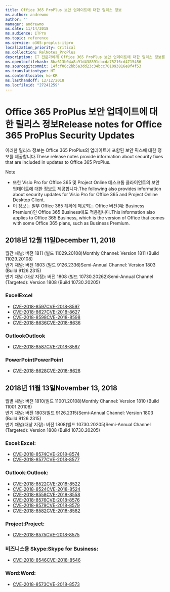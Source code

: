 ```yaml
---
title: Office 365 ProPlus 보안 업데이트에 대한 릴리스 정보
ms.author: andrewmo
author: ''
manager: andrewmo
ms.date: 11/14/2018
ms.audience: ITPro
ms.topic: reference
ms.service: o365-proplus-itpro
localization_priority: Critical
ms.collection: RelNotes_ProPlus
description: IT 전문가에게 Office 365 ProPlus 보안 업데이트에 대한 릴리스 정보를 제공합니다.
ms.openlocfilehash: 8ba613b04a8a91d438891cbcda75216cd4715456
ms.sourcegitcommit: 14fcf06c2bb5a3dd23c34bcc701093816e8f4f53
ms.translationtype: HT
ms.contentlocale: ko-KR
ms.lasthandoff: 12/12/2018
ms.locfileid: "27241259"
---
```

# <a name="release-notes-for-office-365-proplus-security-updates"></a><span data-ttu-id="cbd2e-103">Office 365 ProPlus 보안 업데이트에 대한 릴리스 정보</span><span class="sxs-lookup"><span data-stu-id="cbd2e-103">Release notes for Office 365 ProPlus Security Updates</span></span>

<span data-ttu-id="cbd2e-104">이러한 릴리스 정보는 Office 365 ProPlus의 업데이트에 포함된 보안 픽스에 대한 정보를 제공합니다.</span><span class="sxs-lookup"><span data-stu-id="cbd2e-104">These release notes provide information about security fixes that are included in updates to Office 365 ProPlus.</span></span>
 
> [!NOTE]
> - <span data-ttu-id="cbd2e-105">또한 Visio Pro for Office 365 및 Project Online 데스크톱 클라이언트의 보안 업데이트에 대한 정보도 제공합니다.</span><span class="sxs-lookup"><span data-stu-id="cbd2e-105">The following also provides information about security updates for Visio Pro for Office 365 and Project Online Desktop Client.</span></span>
> - <span data-ttu-id="cbd2e-106">이 정보는 일부 Office 365 계획에 제공되는 Office 버전(예: Business Premium)인 Office 365 Business에도 적용됩니다.</span><span class="sxs-lookup"><span data-stu-id="cbd2e-106">This information also applies to Office 365 Business, which is the version of Office that comes with some Office 365 plans, such as Business Premium.</span></span>
## <a name="december-11-2018"></a><span data-ttu-id="cbd2e-107">2018년 12월 11일</span><span class="sxs-lookup"><span data-stu-id="cbd2e-107">December 11, 2018</span></span>
<span data-ttu-id="cbd2e-108">월간 채널: 버전 1811 (빌드 11029.20108)</span><span class="sxs-lookup"><span data-stu-id="cbd2e-108">Monthly Channel: Version 1811 (Build 11029.20108)</span></span>  
<span data-ttu-id="cbd2e-109">반기 채널: 버전 1803 (빌드 9126.2336)</span><span class="sxs-lookup"><span data-stu-id="cbd2e-109">Semi-Annual Channel: Version 1803 (Build 9126.2315)</span></span>  
<span data-ttu-id="cbd2e-110">반기 채널 (대상 지정): 버전 1808 (빌드 10730.20262)</span><span class="sxs-lookup"><span data-stu-id="cbd2e-110">Semi-Annual Channel (Targeted): Version 1808 (Build 10730.20205)</span></span>  

### <a name="excel"></a><span data-ttu-id="cbd2e-111">Excel</span><span class="sxs-lookup"><span data-stu-id="cbd2e-111">Excel</span></span>

-   [<span data-ttu-id="cbd2e-112">CVE-2018-8597</span><span class="sxs-lookup"><span data-stu-id="cbd2e-112">CVE-2018-8597</span></span>](https://portal.msrc.microsoft.com/ko-KR/security-guidance/advisory/CVE-2018-8597)
-   [<span data-ttu-id="cbd2e-113">CVE-2018-8627</span><span class="sxs-lookup"><span data-stu-id="cbd2e-113">CVE-2018-8627</span></span>](https://portal.msrc.microsoft.com/ko-KR/security-guidance/advisory/CVE-2018-8627)
-   [<span data-ttu-id="cbd2e-114">CVE-2018-8598</span><span class="sxs-lookup"><span data-stu-id="cbd2e-114">CVE-2018-8598</span></span>](https://portal.msrc.microsoft.com/ko-KR/security-guidance/advisory/CVE-2018-8598)
-   [<span data-ttu-id="cbd2e-115">CVE-2018-8636</span><span class="sxs-lookup"><span data-stu-id="cbd2e-115">CVE-2018-8636</span></span>](https://portal.msrc.microsoft.com/ko-KR/security-guidance/advisory/CVE-2018-8636)

### <a name="outlook"></a><span data-ttu-id="cbd2e-116">Outlook</span><span class="sxs-lookup"><span data-stu-id="cbd2e-116">Outlook</span></span>

-   [<span data-ttu-id="cbd2e-117">CVE-2018-8587</span><span class="sxs-lookup"><span data-stu-id="cbd2e-117">CVE-2018-8587</span></span>](https://portal.msrc.microsoft.com/ko-KR/security-guidance/advisory/CVE-2018-8587)

### <a name="powerpoint"></a><span data-ttu-id="cbd2e-118">PowerPoint</span><span class="sxs-lookup"><span data-stu-id="cbd2e-118">PowerPoint</span></span>

-   [<span data-ttu-id="cbd2e-119">CVE-2018-8628</span><span class="sxs-lookup"><span data-stu-id="cbd2e-119">CVE-2018-8628</span></span>](https://portal.msrc.microsoft.com/ko-KR/security-guidance/advisory/CVE-2018-8628)

## <a name="november-13-2018"></a><span data-ttu-id="cbd2e-120">2018년 11월 13일</span><span class="sxs-lookup"><span data-stu-id="cbd2e-120">November 13, 2018</span></span>
<span data-ttu-id="cbd2e-121">월별 채널: 버전 1810(빌드 11001.20108)</span><span class="sxs-lookup"><span data-stu-id="cbd2e-121">Monthly Channel: Version 1810 (Build 11001.20108)</span></span>  
<span data-ttu-id="cbd2e-122">반기 채널: 버전 1803(빌드 9126.2315)</span><span class="sxs-lookup"><span data-stu-id="cbd2e-122">Semi-Annual Channel: Version 1803 (Build 9126.2315)</span></span>  
<span data-ttu-id="cbd2e-123">반기 채널(대상 지정): 버전 1808(빌드 10730.20205)</span><span class="sxs-lookup"><span data-stu-id="cbd2e-123">Semi-Annual Channel (Targeted): Version 1808 (Build 10730.20205)</span></span>  

### <a name="excel"></a><span data-ttu-id="cbd2e-124">Excel:</span><span class="sxs-lookup"><span data-stu-id="cbd2e-124">Excel:</span></span>

-   [<span data-ttu-id="cbd2e-125">CVE-2018-8574</span><span class="sxs-lookup"><span data-stu-id="cbd2e-125">CVE-2018-8574</span></span>](https://portal.msrc.microsoft.com/ko-KR/security-guidance/advisory/CVE-2018-8574)
-   [<span data-ttu-id="cbd2e-126">CVE-2018-8577</span><span class="sxs-lookup"><span data-stu-id="cbd2e-126">CVE-2018-8577</span></span>](https://portal.msrc.microsoft.com/ko-KR/security-guidance/advisory/CVE-2018-8577)

### <a name="outlook"></a><span data-ttu-id="cbd2e-127">Outlook:</span><span class="sxs-lookup"><span data-stu-id="cbd2e-127">Outlook:</span></span>

-   [<span data-ttu-id="cbd2e-128">CVE-2018-8522</span><span class="sxs-lookup"><span data-stu-id="cbd2e-128">CVE-2018-8522</span></span>](https://portal.msrc.microsoft.com/ko-KR/security-guidance/advisory/CVE-2018-8522)
-   [<span data-ttu-id="cbd2e-129">CVE-2018-8524</span><span class="sxs-lookup"><span data-stu-id="cbd2e-129">CVE-2018-8524</span></span>](https://portal.msrc.microsoft.com/ko-KR/security-guidance/advisory/CVE-2018-8524)
-   [<span data-ttu-id="cbd2e-130">CVE-2018-8558</span><span class="sxs-lookup"><span data-stu-id="cbd2e-130">CVE-2018-8558</span></span>](https://portal.msrc.microsoft.com/ko-KR/security-guidance/advisory/CVE-2018-8558)
-   [<span data-ttu-id="cbd2e-131">CVE-2018-8576</span><span class="sxs-lookup"><span data-stu-id="cbd2e-131">CVE-2018-8576</span></span>](https://portal.msrc.microsoft.com/ko-KR/security-guidance/advisory/CVE-2018-8576)
-   [<span data-ttu-id="cbd2e-132">CVE-2018-8579</span><span class="sxs-lookup"><span data-stu-id="cbd2e-132">CVE-2018-8579</span></span>](https://portal.msrc.microsoft.com/ko-KR/security-guidance/advisory/CVE-2018-8579)
-   [<span data-ttu-id="cbd2e-133">CVE-2018-8582</span><span class="sxs-lookup"><span data-stu-id="cbd2e-133">CVE-2018-8582</span></span>](https://portal.msrc.microsoft.com/ko-KR/security-guidance/advisory/CVE-2018-8582)

### <a name="project"></a><span data-ttu-id="cbd2e-134">Project:</span><span class="sxs-lookup"><span data-stu-id="cbd2e-134">Project:</span></span>

-   [<span data-ttu-id="cbd2e-135">CVE-2018-8575</span><span class="sxs-lookup"><span data-stu-id="cbd2e-135">CVE-2018-8575</span></span>](https://portal.msrc.microsoft.com/ko-KR/security-guidance/advisory/CVE-2018-8575)

### <a name="skype-for-business"></a><span data-ttu-id="cbd2e-136">비즈니스용 Skype:</span><span class="sxs-lookup"><span data-stu-id="cbd2e-136">Skype for Business:</span></span>

-   [<span data-ttu-id="cbd2e-137">CVE-2018-8546</span><span class="sxs-lookup"><span data-stu-id="cbd2e-137">CVE-2018-8546</span></span>](https://portal.msrc.microsoft.com/ko-KR/security-guidance/advisory/CVE-2018-8546)

### <a name="word"></a><span data-ttu-id="cbd2e-138">Word:</span><span class="sxs-lookup"><span data-stu-id="cbd2e-138">Word:</span></span>

-   [<span data-ttu-id="cbd2e-139">CVE-2018-8573</span><span class="sxs-lookup"><span data-stu-id="cbd2e-139">CVE-2018-8573</span></span>](https://portal.msrc.microsoft.com/ko-KR/security-guidance/advisory/CVE-2018-8573)